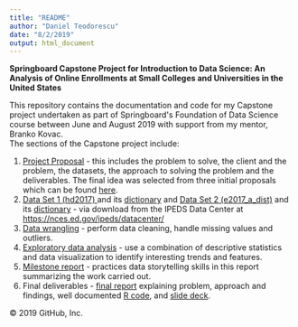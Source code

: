 ```yaml
---
title: "README"
author: "Daniel Teodorescu"
date: "8/2/2019"
output: html_document
---
```

<html>
<head>
<meta charset="utf-8">
<title>Untitled Document</title>
</head>

<body>
<p><strong>Springboard Capstone Project for Introduction  to Data Science:  An Analysis of Online  Enrollments at Small Colleges and Universities in the United States</strong><br>
<p></p>

  This repository  contains the documentation and code for my Capstone project undertaken as part  of Springboard's Foundation of Data Science course between June and August 2019  with support from my mentor, Branko Kovac.<br>
  The sections of the  Capstone project include:</p>
<ol start="1" type="1">
  <li><u><a href="https://github.com/dteodores/CapstoneProposal/blob/master/Capstone%20Project%20Proposal.Rmd">Project Proposal</a></u>&nbsp;- this includes the problem to solve, the client       and the problem, the datasets, the approach to solving the problem and the       deliverables. The final idea was selected from three initial proposals       which can be found&nbsp;<a href="https://github.com/dteodores/Capstone_Ideas/blob/master/Capstone%20Project%20Ideas.docx">here</a>.</li>
  <li><u><a href="https://github.com/dteodores/Capstone_Ideas/blob/master/hd2017.xlsx">Data       Set 1 (hd2017)&nbsp;</a></u>and       its <a href="https://github.com/dteodores/Capstone_Ideas/blob/master/hd2017_dictionary.csv">dictionary</a> and <a href="https://github.com/dteodores/Capstone_Ideas/blob/master/ef2017a_dist.xlsx">Data       Set 2 (e2017_a_dist)</a> and its <a href="https://github.com/dteodores/Capstone_Ideas/blob/master/ef2017a_dist_dictionary.csv">dictionary</a> - via download from the IPEDS Data Center at <a href="https://nces.ed.gov/ipeds/datacenter/">https://nces.ed.gov/ipeds/datacenter/</a></li>
  <li><a href="https://github.com/dteodores/Capstone_Data_Wrangling/blob/master/Capstone%20Project_Data%20Wrangling_DT.docx">Data wrangling</a>&nbsp;- perform data cleaning, handle missing values       and outliers. </li>
  <li><a href="https://github.com/dteodores/Capstone-Project-/blob/master/Capstone%20Statistical%20Analysis.docx">Exploratory data analysis</a>&nbsp;- use a combination of descriptive statistics and       data visualization to identify interesting trends and features. </li>
  <li><a href="https://github.com/dteodores/Capstone-Project-/blob/master/Capstone%20Project%20Milestone.pdf">Milestone report</a>&nbsp;- practices data storytelling skills in this       report summarizing the work carried out.</li>
  <li>Final       deliverables -&nbsp;<a href="https://github.com/dteodores/Capstone_Final/blob/master/Capstone%20Project%20Final.pdf">final report</a>&nbsp;explaining problem, approach and       findings, well documented <a href="https://github.com/dteodores/Capstone_Final/blob/master/Capstone%20Final%20R%20Code.R">R       code</a>, and <a href="https://github.com/dteodores/Capstone_Final/blob/master/Capstone%20Final%20Slides.pdf">slide       deck</a>. </li>
</ol>
</body>
</html>
© 2019 GitHub, Inc.
